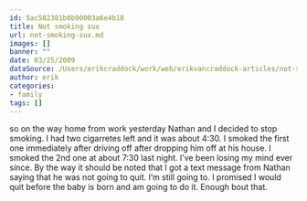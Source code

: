 ```yaml
---
id: 5ac582381b0b90003a6e4b18
title: Not smoking sux
url: not-smoking-sux.md
images: []
banner: ""
date: 03/25/2009
dataSource: /Users/erikcraddock/work/web/erikvancraddock-articles/not-smoking-sux/not-smoking-sux.md
author: erik
categories:
- family
tags: []
---
```

so on the way home from work yesterday Nathan and I decided to stop smoking. I had two cigarretes left and it was about 4:30. I smoked the first one immediately after driving off after dropping him off at his house. I smoked the 2nd one at about 7:30 last night. I&#8217;ve been losing my mind ever since. By the way it should be noted that I got a text message from Nathan saying that he was not going to quit. I&#8217;m still going to. I promised I would quit before the baby is born and am going to do it. Enough bout that.